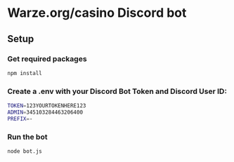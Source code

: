 # Warze.org/casino Discord bot
## Setup
### Get required packages
```bash
npm install
```
### Create a .env with your Discord Bot Token and Discord User ID:
```bash
TOKEN=123YOURTOKENHERE123
ADMIN=345103284463206400
PREFIX=-
```
### Run the bot
```bash
node bot.js
```